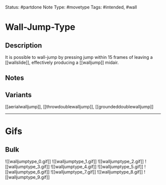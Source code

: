 Status: #partdone 
Note Type: #movetype
Tags: #intended, #wall 

# Wall-Jump-Type
## Description
It is possible to wall-jump by pressing jump within 15 frames of leaving a [[wallslide]], effectively producing a [[walljump]] midair.

## Notes


## Variants
[[aerialwalljump]], [[throwdoublewalljump]], [[groundeddoublewalljump]]

___
# Gifs
## Bulk
![[walljumptype_0.gif]]
![[walljumptype_1.gif]]
![[walljumptype_2.gif]]
![[walljumptype_3.gif]]
![[walljumptype_4.gif]]
![[walljumptype_5.gif]]
![[walljumptype_6.gif]]
![[walljumptype_7.gif]]
![[walljumptype_8.gif]]
![[walljumptype_9.gif]]
